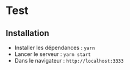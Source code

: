 # Test

## Installation

- Installer les dépendances : `yarn`
- Lancer le serveur : `yarn start`
- Dans le navigateur : `http://localhost:3333`
